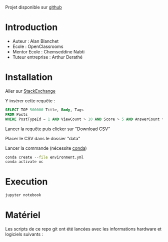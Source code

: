Projet disponible sur [github](https://github.com/AlanBlanchet/CategorisezAutomatiquementDesQuestions)

# Introduction

- Auteur : Alan Blanchet
- Ecole : OpenClassrooms
- Mentor Ecole : Chemseddine Nabti
- Tuteur entreprise : Arthur Derathé

# Installation

Aller sur [StackExchange](https://data.stackexchange.com/stackoverflow/query/new)

Y insérer cette requête :

```SQL
SELECT TOP 500000 Title, Body, Tags
FROM Posts
WHERE PostTypeId = 1 AND ViewCount > 10 AND Score > 5 AND AnswerCount > 0 AND LEN(Tags) - LEN(REPLACE(Tags, '<','')) >= 5
```

Lancer la requête puis clicker sur "Download CSV"

Placer le CSV dans le dossier "data"

Lancer la commande (nécessite [conda](https://conda.io/projects/conda/en/latest/user-guide/install/index.html))

```bash
conda create --file environment.yml
conda activate oc
```

# Execution

```bash
jupyter notebook
```

# Matériel

Les scripts de ce repo git ont été lancées avec les informations hardware et logiciels suivants :

```bash

```
